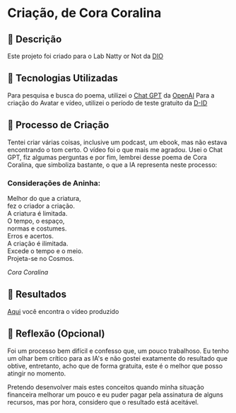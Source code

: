 # Criação, de Cora Coralina

## 📒 Descrição
Este projeto foi criado para o Lab Natty or Not da [DIO](https://www.dio.me/)

## 🤖 Tecnologias Utilizadas
Para pesquisa e busca do poema, utilizei o [Chat GPT](https://chatgpt.com/) da [OpenAI](https://openai.com/)
Para a criação do Avatar e vídeo, utilizei o período de teste gratuito da [D-ID](https://studio.d-id.com/)

## 🧐 Processo de Criação
Tentei criar várias coisas, inclusive um podcast, um ebook, mas não estava encontrando o tom certo. O vídeo foi o que mais me agradou. Usei o Chat GPT, fiz algumas perguntas e por fim, lembrei desse poema de Cora Coralina, que simboliza bastante, o que a IA representa neste processo:

### Considerações de Aninha:
Melhor do que a criatura,<br>
fez o criador a criação.<br>
A criatura é limitada.<br>
O tempo, o espaço,<br>
normas e costumes.<br>
Erros e acertos.<br>
A criação é ilimitada.<br>
Excede o tempo e o meio.<br>
Projeta-se no Cosmos.<br>

_Cora Coralina_

## 🚀 Resultados
[Aqui](https://github.com/fernandosserra/lab-natty-or-not/blob/main/Criacao_De_Cora_Coralina.mp4) você encontra o vídeo produzido

## 💭 Reflexão (Opcional)
Foi um processo bem difícil e confesso que, um pouco trabalhoso. Eu tenho um olhar bem crítico para as IA's e não gostei exatamente do resultado que obtive, entretanto, acho que de forma gratuita, este é o melhor que posso atingir no momento.

Pretendo desenvolver mais estes conceitos quando minha situação financeira melhorar um pouco e eu puder pagar pela assinatura de alguns recursos, mas por hora, considero que o resultado está aceitável.

